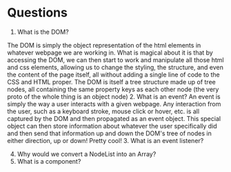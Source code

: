 # Questions

1. What is the DOM?

The DOM is simply the object representation of the html elements in whatever webpage we are working in. What is magical about it is that by accessing the DOM, we can then start to work and manipulate all those html and css elements, allowing us to change the styling, the structure, and even the content of the page itself, all without adding a single line of code to the CSS and HTML proper. The DOM is itself a tree structure made up of tree nodes, all containing the same property keys as each other node (the very proto of the whole thing is an object node)
2. What is an event?
An event is simply the way a user interacts with a given webpage. Any interaction from the user, such as a keyboard stroke, mouse click or hover, etc. is all captured by the DOM and then propagated as an event object. This special object can then store information about whatever the user specifically did and then send that information up and down the DOM's tree of nodes in either direction, up or down! Pretty cool!
3. What is an event listener?

4. Why would we convert a NodeList into an Array?
5. What is a component? 
